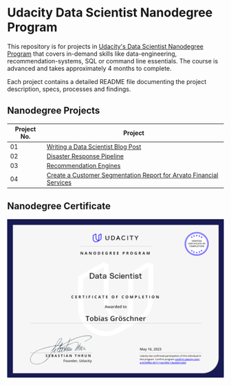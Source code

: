 # Udacity Data Scientist Nanodegree Program

This repository is for projects in [Udacity's Data Scientist Nanodegree Program](https://www.udacity.com/course/data-scientist-nanodegree--nd025) that covers in-demand skills like data-engineering, recommendation-systems, SQL or command line essentials. The course is advanced and takes approximately 4 months to complete.

Each project contains a detailed README file documenting the project description, specs, processes and findings.

## Nanodegree Projects


| Project No. | Project |
| ---		  | ----    |
| 01		  | [Writing a Data Scientist Blog Post](/Project-1/) 	|
| 02 		  | [Disaster Response Pipeline](/Project-2/) 								|
| 03 		  | [Recommendation Engines](/Project-3/)	|
| 04 		  | [Create a Customer Segmentation Report for Arvato Financial Services](/Project-4/)	|

## Nanodegree Certificate

![Tobias Gröschner Certificate](data_scientist_cert.png)
